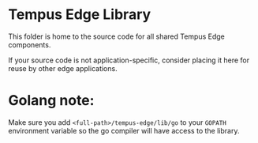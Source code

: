 # Tempus Edge Library
This folder is home to the source code for all shared Tempus Edge components.

If your source code is not application-specific, consider placing it here for reuse by other edge applications.

# Golang note:
Make sure you add `<full-path>/tempus-edge/lib/go` to your `GOPATH` environment variable so the go compiler will have access to the library.